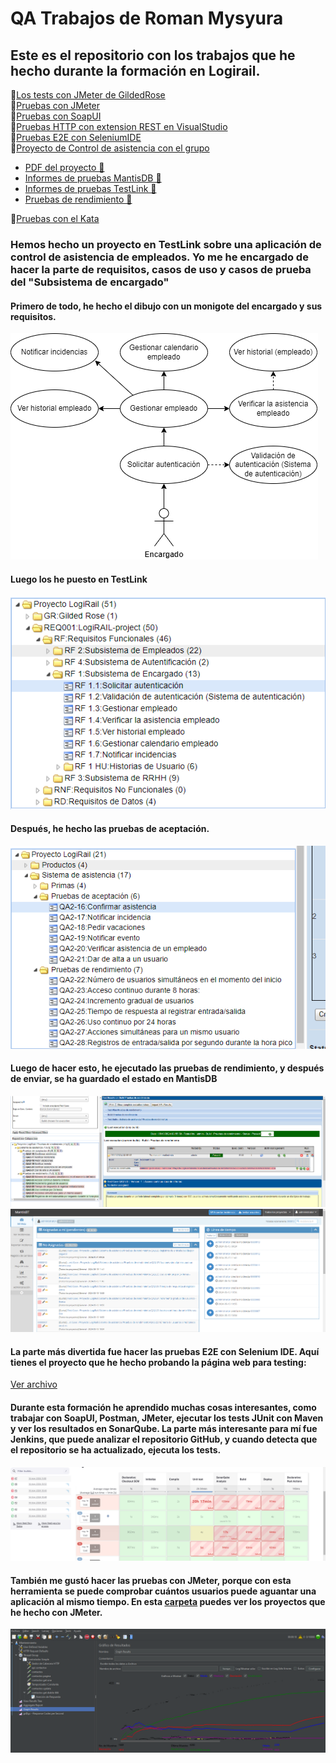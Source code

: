 # QA Trabajos de Roman Mysyura

## Este es el repositorio con los trabajos que he hecho durante la formación en Logirail.


📁[Los tests con JMeter de GildedRose](https://github.com/RomanMysyura/GildedRoseQA-JUnit/tree/master/GildedRoseTestROMAN)  
📁[Pruebas con JMeter](https://github.com/RomanMysyura/GildedRoseQA-JUnit/tree/master/Apache%20JMETER)  
📁[Pruebas con SoapUI](https://github.com/RomanMysyura/GildedRoseQA-JUnit/tree/master/Proyectos%20SoapUI)  
📁[Pruebas HTTP con extension REST en VisualStudio](https://github.com/RomanMysyura/GildedRoseQA-JUnit/tree/master/Pruebas%20HTTP%20con%20REST)  
📁[Pruebas E2E con SeleniumIDE](https://github.com/RomanMysyura/GildedRoseQA-JUnit/tree/master/Selenium%20IDE)  
📁[Proyecto de Control de asistencia con el grupo](https://github.com/RomanMysyura/GildedRoseQA-JUnit/tree/master/TestLink)  
+ [PDF del proyecto 📃](https://github.com/RomanMysyura/GildedRoseQA-JUnit/blob/master/TestLink/Sistema%20de%20asistencias.pdf)  
+ [Informes de pruebas MantisDB 📝](https://github.com/RomanMysyura/GildedRoseQA-JUnit/tree/master/TestLink/Informes%20de%20pruebas%20MantisDB)  
+ [Informes de pruebas TestLink 📝](https://github.com/RomanMysyura/GildedRoseQA-JUnit/tree/master/TestLink/Informes%20de%20pruebas%20TestLink)  
+ [Pruebas de rendimiento 📝](https://github.com/RomanMysyura/GildedRoseQA-JUnit/tree/master/TestLink/Pruebas%20de%20rendimiento%20TestLink)  

📁[Pruebas con el Kata](https://github.com/RomanMysyura/GildedRoseQA-JUnit/tree/master/Kata)  

### Hemos hecho un proyecto en TestLink sobre una aplicación de control de asistencia de empleados. Yo me he encargado de hacer la parte de requisitos, casos de uso y casos de prueba del "Subsistema de encargado"

#### Primero de todo, he hecho el dibujo con un monigote del encargado y sus requisitos.

![Los requisitos que he echo](img/encargado.png)

#### Luego los he puesto en TestLink

![Los requisitos que he echo](img/Captura001.png)

#### Después, he hecho las pruebas de aceptación.

![Los pruebas de aceptacion](img/Captura002.png)

#### Luego de hacer esto, he ejecutado las pruebas de rendimiento, y después de enviar, se ha guardado el estado en MantisDB

![Los pruebas de aceptacion](img/Captura003.png)
![Los pruebas de aceptacion](img/Captura004.png)

#### La parte más divertida fue hacer las pruebas E2E con Selenium IDE. Aquí tienes el proyecto que he hecho probando la página web para testing:

[Ver archivo](https://github.com/RomanMysyura/GildedRoseQA-JUnit/blob/master/Selenium%20IDE/Pruebas%20E2E.side)

#### Durante esta formación he aprendido muchas cosas interesantes, como trabajar con SoapUI, Postman, JMeter, ejecutar los tests JUnit con Maven y ver los resultados en SonarQube. La parte más interesante para mí fue Jenkins, que puede analizar el repositorio GitHub, y cuando detecta que el repositorio se ha actualizado, ejecuta los tests.

![Img](img/Captura005.png)

#### También me gustó hacer las pruebas con JMeter, porque con esta herramienta se puede comprobar cuántos usuarios puede aguantar una aplicación al mismo tiempo. En esta [carpeta](https://github.com/RomanMysyura/GildedRoseQA-JUnit/tree/master/Apache%20JMETER) puedes ver los proyectos que he hecho con JMeter.

![Img](img/Captura006.png)